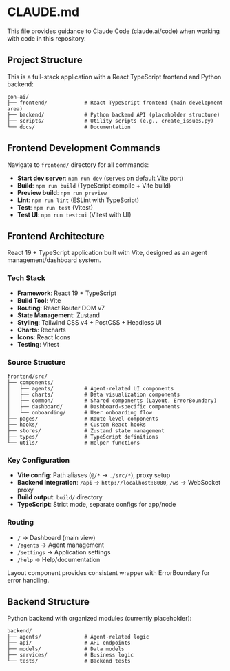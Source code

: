 # CLAUDE.md

This file provides guidance to Claude Code (claude.ai/code) when working with code in this repository.

## Project Structure

This is a full-stack application with a React TypeScript frontend and Python backend:

```
con-ai/
├── frontend/            # React TypeScript frontend (main development area)
├── backend/             # Python backend API (placeholder structure)
├── scripts/             # Utility scripts (e.g., create_issues.py)
└── docs/                # Documentation
```

## Frontend Development Commands

Navigate to `frontend/` directory for all commands:

- **Start dev server**: `npm run dev` (serves on default Vite port)
- **Build**: `npm run build` (TypeScript compile + Vite build)
- **Preview build**: `npm run preview`
- **Lint**: `npm run lint` (ESLint with TypeScript)
- **Test**: `npm run test` (Vitest)
- **Test UI**: `npm run test:ui` (Vitest with UI)

## Frontend Architecture

React 19 + TypeScript application built with Vite, designed as an agent management/dashboard system.

### Tech Stack
- **Framework**: React 19 + TypeScript
- **Build Tool**: Vite
- **Routing**: React Router DOM v7
- **State Management**: Zustand
- **Styling**: Tailwind CSS v4 + PostCSS + Headless UI
- **Charts**: Recharts
- **Icons**: React Icons
- **Testing**: Vitest

### Source Structure
```
frontend/src/
├── components/
│   ├── agents/          # Agent-related UI components
│   ├── charts/          # Data visualization components
│   ├── common/          # Shared components (Layout, ErrorBoundary)
│   ├── dashboard/       # Dashboard-specific components
│   └── onboarding/      # User onboarding flow
├── pages/               # Route-level components
├── hooks/               # Custom React hooks
├── stores/              # Zustand state management
├── types/               # TypeScript definitions
└── utils/               # Helper functions
```

### Key Configuration
- **Vite config**: Path aliases (`@/*` → `./src/*`), proxy setup
- **Backend integration**: `/api` → `http://localhost:8080`, `/ws` → WebSocket proxy
- **Build output**: `build/` directory
- **TypeScript**: Strict mode, separate configs for app/node

### Routing
- `/` → Dashboard (main view)
- `/agents` → Agent management
- `/settings` → Application settings  
- `/help` → Help/documentation

Layout component provides consistent wrapper with ErrorBoundary for error handling.

## Backend Structure

Python backend with organized modules (currently placeholder):
```
backend/
├── agents/              # Agent-related logic
├── api/                 # API endpoints
├── models/              # Data models
├── services/            # Business logic
└── tests/               # Backend tests
```